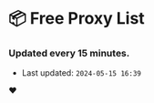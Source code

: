 # :package: Free Proxy List
### Updated every 15 minutes.

- Last updated: `2024-05-15 16:39`

:heart:
